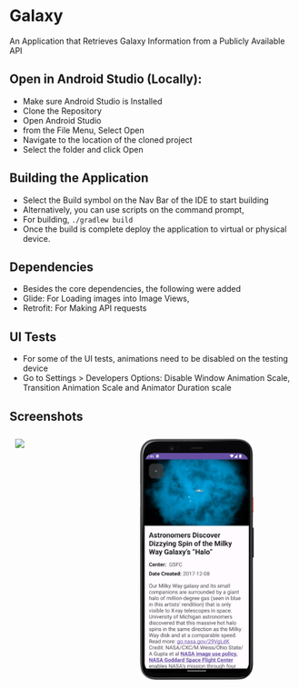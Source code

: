 # Galaxy
An Application that Retrieves Galaxy Information from a Publicly Available API

## Open in Android Studio (Locally):<br>
- Make sure Android Studio is Installed
- Clone the Repository
- Open Android Studio
- from the File Menu, Select Open
- Navigate to the location of the cloned project
- Select the folder and click Open

## Building the Application
- Select the Build symbol on the Nav Bar of the IDE to start building
- Alternatively, you can use scripts on the command prompt,
- For building, ```./gradlew build```
- Once the build is complete deploy the application to virtual or physical device.

## Dependencies
- Besides the core dependencies, the following were added
- Glide: For Loading images into Image Views,
- Retrofit: For Making API requests


## UI Tests
- For some of the UI tests, animations need to be disabled on the testing device
- Go to Settings > Developers Options: Disable Window Animation Scale, Transition Animation Scale and Animator Duration scale

## Screenshots

[<img src="/readme/main.png" align="left"
width="200"
    hspace="10" vspace="10">](/readme/main.png)
[<img src="/readme/desc.png" align="center"
width="200"
    hspace="10" vspace="10">](/readme/desc.png)
